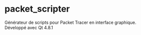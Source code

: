 # packet_scripter
Générateur de scripts pour Packet Tracer en interface graphique. Développé avec Qt 4.8.1
